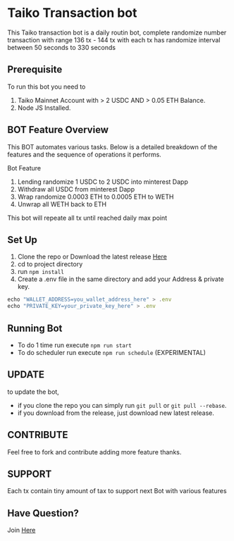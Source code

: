# Taiko Transaction bot

This Taiko transaction bot is a daily routin bot, complete randomize number transaction with range 136 tx - 144 tx with each tx has randomize interval between 50 seconds to 330 seconds

## Prerequisite

To run this bot you need to

1. Taiko Mainnet Account with > 2 USDC AND > 0.05 ETH Balance.
2. Node JS Installed.

## BOT Feature Overview

This BOT automates various tasks. Below is a detailed breakdown of the features and the sequence of operations it performs.

Bot Feature

1. Lending randomize 1 USDC to 2 USDC into minterest Dapp
2. Withdraw all USDC from minterest Dapp
3. Wrap randomize 0.0003 ETH to 0.0005 ETH to WETH
4. Unwrap all WETH back to ETH

This bot will repeate all tx until reached daily max point

## Set Up

1. Clone the repo or Download the latest release [Here](https://github.com/0xFess/TaikoBot)
2. cd to project directory
3. run `npm install`
5. Create a .env file in the same directory and add your Address & private key.

```js
echo "WALLET_ADDRESS=you_wallet_address_here" > .env
echo "PRIVATE_KEY=your_private_key_here" > .env

```

## Running Bot

- To do 1 time run execute `npm run start`
- To do scheduler run execute `npm run schedule` (EXPERIMENTAL)

## UPDATE

to update the bot,

- if you clone the repo you can simply run `git pull` or `git pull --rebase`.
- if you download from the release, just download new latest release.

## CONTRIBUTE

Feel free to fork and contribute adding more feature thanks.

## SUPPORT
Each tx contain tiny amount of tax to support next Bot with various features

## Have Question?
Join [Here](https://t.me/TaikoTxSupport)
